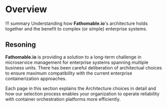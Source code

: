 # Overview

!!! summary Understanding how **Fathomable.io**'s architecture holds together and the benefit to complex (or simple) enterprise systems.

## Resoning

**Fathomable.io** is providing a solution to a long-term challenge in microservice management for enterprise systems spanning multiple business units. There has been careful deliberation of architectual choices to ensure maximum compatibility with the current enterprise containerization approaches.

Each page in this section explains the Architecture choices in detail and how our selection process enables your organization to operate reliability with container orchestration platforms more efficiently.
